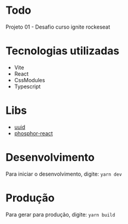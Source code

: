 # Todo
Projeto 01 - Desafio curso ignite rockeseat

# Tecnologias utilizadas
- Vite
- React
- CssModules
- Typescript

# Libs
- [uuid](https://github.com/uuidjs/uuid#readme)
- [phosphor-react](https://phosphoricons.com/)

# Desenvolvimento
Para iniciar o desenvolvimento, digite: `yarn dev`

# Produção
Para gerar para produção, digite: `yarn build`

